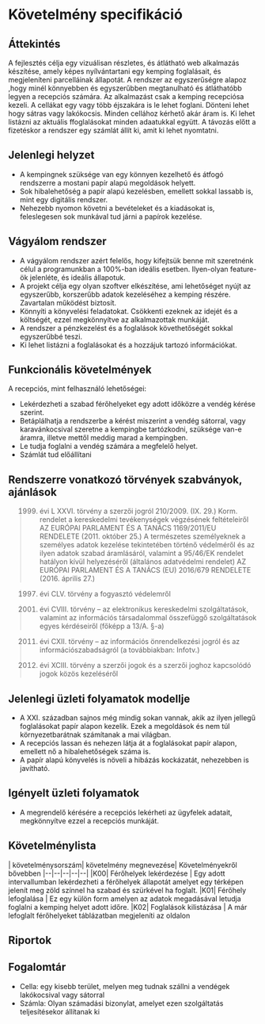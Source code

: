 # Követelmény specifikáció

## Áttekintés
A fejlesztés célja egy vizuálisan részletes, és átlátható web alkalmazás készítése, amely képes nyílvántartani egy kemping foglalásait, és megjeleníteni parcelláinak állapotát.
A rendszer az egyszerűségre alapoz ,hogy minél könnyebben és egyszerűbben megtanulható és átláthatóbb legyen a recepciós számára.
Az alkalmazást csak a kemping recepciósa kezeli. A cellákat egy vagy több éjszakára is le lehet foglani. Dönteni lehet hogy sátras vagy lakókocsis. Minden cellához kérhető akár áram is. Ki lehet listázni az aktuális ffoglalásokat minden adaatukkal együtt.
A távozás előtt a fizetéskor a rendszer egy számlát állít ki, amit ki lehet nyomtatni.
## Jelenlegi helyzet

 - A kempingnek szüksége van egy könnyen kezelhető és átfogó rendszerre a mostani papír alapú megoldások helyett.
 - Sok hibalehetőség a papír alapú kezelésben, emellett sokkal lassabb is, mint egy digitális rendszer.
 - Nehezebb nyomon követni a bevételeket és a kiadásokat is, feleslegesen sok munkával tud járni a papírok kezelése.
## Vágyálom rendszer

- A vágyálom rendszer azért felelős, hogy kifejtsük benne mit szeretnénk célul a programunkban a 100%-ban ideális esetben. Ilyen-olyan feature-ök jelenléte, és ideális állapotuk.
- A projekt célja egy olyan szoftver elkészítése, ami lehetőséget nyújt az egyszerűbb, korszerűbb adatok kezeléséhez a kemping részére. Zavartalan működést biztosít.
- Könnyíti a könyvelési feladatokat. Csökkenti ezeknek az idejét és a költségét, ezzel megkönnyítve az alkalmazottak munkáját.
- A rendszer a pénzkezelést és a foglalások követhetőségét sokkal egyszerűbbé teszi. 
- Ki lehet listázni a foglalásokat és a hozzájuk tartozó információkat.
## Funkcionális követelmények
 A recepciós, mint felhasználó lehetőségei:

-   Lekérdezheti a szabad férőhelyeket egy adott időközre a vendég kérése szerint.
-   Betáplálhatja a rendszerbe a kérést miszerint a vendég sátorral, vagy karavánkocsival szeretne a kempingbe tartózkodni, szüksége van-e áramra, illetve mettől meddig marad a kempingben.
-   Le tudja foglalni a vendég számára a megfelelő helyet.
-   Számlát tud előállítani
## Rendszerre vonatkozó törvények szabványok, ajánlások
>   1999. évi L XXVI. törvény a szerzői jogról 210/2009. (IX. 29.) Korm. rendelet a kereskedelmi tevékenységek végzésének feltételeiről
AZ EURÓPAI PARLAMENT ÉS A TANÁCS 1169/2011/EU RENDELETE (2011. október 25.) A természetes személyeknek a személyes adatok kezelése tekintetében történő védelméről és az ilyen adatok szabad áramlásáról, valamint a 95/46/EK rendelet hatályon kívül helyezéséről (általános adatvédelmi rendelet) AZ EURÓPAI PARLAMENT ÉS A TANÁCS (EU) 2016/679 RENDELETE (2016. április 27.)

>  1997. évi CLV. törvény a fogyasztó védelemről

>  2001. évi CVIII. törvény – az elektronikus kereskedelmi szolgáltatások, valamint az információs társadalommal összefüggő szolgáltatások egyes kérdéseiről (főképp a 13/A. §-a)

>  2011. évi CXII. törvény – az információs önrendelkezési jogról és az információszabadságról (a továbbiakban: Infotv.)
>  
>  2016. évi XCIII. törvény a szerzői jogok és a szerzői joghoz kapcsolódó jogok közös kezeléséről

## Jelenlegi üzleti folyamatok modellje

 - A XXI. században sajnos még mindig sokan vannak, akik az ilyen jellegű foglalásokat papír alapon kezelik. Ezek a megoldások és nem túl környezetbarátnak számítanak a mai világban.
 - A recepciós lassan és nehezen látja át a foglalásokat papír alapon, emellett nő a hibalehetőségek száma is.
 - A papír alapú könyvelés is növeli a hibázás kockázatát, nehezebben is javítható.

## Igényelt üzleti folyamatok

- A megrendelő kérésére a recepciós lekérheti az ügyfelek adatait, megkönnyítve ezzel a recepciós munkáját.

## Követelménylista
| követelménysorszám| követelmény megnevezése| Követelményekről bővebben 
|--|--|--|--|--|
|K00| Férőhelyek lekérdezése | Egy adott intervallumban lekérdezheti a férőhelyek állapotát amelyet egy térképen jelenít meg zöld színnel ha szabad és szürkével ha foglalt.
|K01| Férőhely lefoglalása | Ez egy külön form amelyen az adatok megadásával letudja foglalni a kemping helyet adott időre.
|K02| Foglalások kilistázása | A már lefoglalt férőhelyeket táblázatban megjeleníti az oldalon 
## Riportok

## Fogalomtár

 - Cella: egy kisebb terület, melyen meg tudnak szállni a vendégek lakókocsival vagy sátorral
 - Számla: Olyan számadási bizonylat, amelyet ezen szolgáltatás teljesítésekor állítanak ki
 